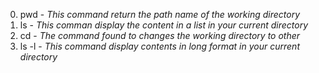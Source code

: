 0. pwd - _This command return the path name of the working directory_
1. ls  - _This comman display the content in a list in your current directory_
2. cd  - _The command found to changes the working directory to other_
3. ls -l - _This command display contents in long format in your current directory_
